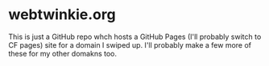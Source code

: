 # webtwinkie.org
This is just a GitHub repo whch hosts a GitHub Pages (I'll probably switch to CF pages) site for a domain I swiped up. I'll probably make a few more of these for my other domakns too. 